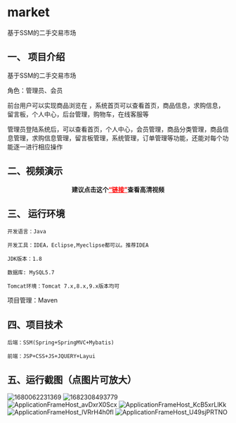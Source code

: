 # market
基于SSM的二手交易市场
## 一、 项目介绍

   基于SSM的二手交易市场

角色：管理员、会员

前台用户可以实现商品浏览在 ，系统首页可以查看首页，商品信息，求购信息，留言板，个人中心，后台管理，购物车，在线客服等

管理员登陆系统后，可以查看首页，个人中心，会员管理，商品分类管理，商品信息管理，求购信息管理，留言板管理，系统管理，订单管理等功能，还能对每个功能逐一进行相应操作
    
    
## 二、视频演示
    
    

<p style="text-align: center;"><strong><span class="ne-text">建议点击这个</span><a style="color: #ff0000;" href="https://www.bilibili.com/video/BV1rM411V787/?spm_id_from=333.999.0.0&vd_source=b5789de9f485ad6d0cfaeca1ad4b230c">“链接”</a>查看高清视频</strong></p>

## 三、 运行环境

    开发语言：Java

    开发工具：IDEA，Eclipse,Myeclipse都可以。推荐IDEA

    JDK版本：1.8

    数据库: MySQL5.7

    Tomcat环境：Tomcat 7.x,8.x,9.x版本均可

项目管理：Maven

## 四、项目技术

    后端：SSM(Spring+SpringMVC+Mybatis)

    前端：JSP+CSS+JS+JQUERY+Layui
## 五、运行截图（点图片可放大）

![1680062231369](https://github.com/small-bears/market/assets/124327024/9da94fbb-692e-4347-becf-65b8c5f858c0)
![1682308493779](https://github.com/small-bears/market/assets/124327024/80f36048-9e88-4540-ae3f-1ca090cbc6ed)
![ApplicationFrameHost_avDxrX0Scx](https://github.com/small-bears/market/assets/124327024/41836c01-64c1-4e0f-9856-73870f4b85a4)
![ApplicationFrameHost_KcB5xrLlKk](https://github.com/small-bears/market/assets/124327024/30f9084f-00b8-4477-8f2e-539bfc8bb827)
![ApplicationFrameHost_lVRrH4h0fl](https://github.com/small-bears/market/assets/124327024/d189b29c-159c-4fea-ad45-279efb77957f)
![ApplicationFrameHost_U49sjPRTNO](https://github.com/small-bears/market/assets/124327024/921a8f53-9654-4ae6-953e-be91798968e7)



